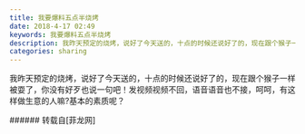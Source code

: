 ```yaml
---
title: 我要爆料五点半烧烤
date: 2018-4-17 02:49
keywords: 我要爆料五点半烧烤
description: 我昨天预定的烧烤，说好了今天送的，十点的时候还说好了的，现在跟个猴子一样被耍了，你没有好歹也说一句吧！发视频视频不回，语音语音也不接，呵呵，有这样做生意的人嘛?基本的素质呢？
categories: sharing
---
```

<td class="t_f" id="postmessage_1260884">

我昨天预定的烧烤，说好了今天送的，十点的时候还说好了的，现在跟个猴子一样被耍了，你没有好歹也说一句吧！发视频视频不回，语音语音也不接，呵呵，有这样做生意的人嘛?基本的素质呢？<br/>
</td>
###### 转载自[菲龙网]